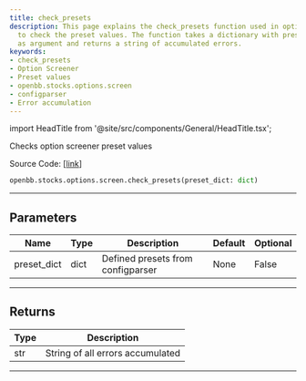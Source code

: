 ```yaml
---
title: check_presets
description: This page explains the check_presets function used in option screener
  to check the preset values. The function takes a dictionary with presets from configparser
  as argument and returns a string of accumulated errors.
keywords:
- check_presets
- Option Screener
- Preset values
- openbb.stocks.options.screen
- configparser
- Error accumulation
---
```


import HeadTitle from '@site/src/components/General/HeadTitle.tsx';

<HeadTitle title="stocks.options.screen.check_presets - Reference | OpenBB SDK Docs" />

Checks option screener preset values

Source Code: [[link](https://github.com/OpenBB-finance/OpenBBTerminal/tree/main/openbb_terminal/stocks/options/screen/syncretism_model.py#L251)]

```python
openbb.stocks.options.screen.check_presets(preset_dict: dict)
```

---

## Parameters

| Name | Type | Description | Default | Optional |
| ---- | ---- | ----------- | ------- | -------- |
| preset_dict | dict | Defined presets from configparser | None | False |


---

## Returns

| Type | Description |
| ---- | ----------- |
| str | String of all errors accumulated |
---
